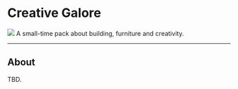 # Creative Galore
![](https://cdn.discordapp.com/attachments/713810307469803520/1190754927140671638/megaterra_logo.png)
A small-time pack about building, furniture and creativity.

<hr/>

## About
TBD.
